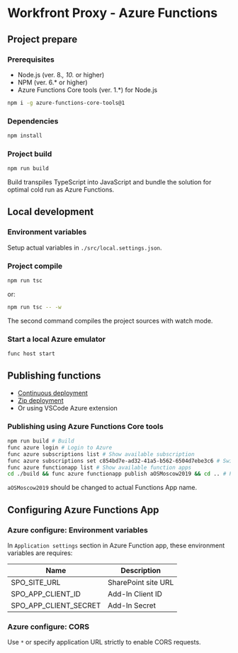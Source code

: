 # Workfront Proxy - Azure Functions

## Project prepare

### Prerequisites

* Node.js (ver. 8.*, 10.* or higher)
* NPM (ver. 6.* or higher)
* Azure Functions Core tools (ver. 1.*) for Node.js

```bash
npm i -g azure-functions-core-tools@1
```

### Dependencies

```bash
npm install
```

### Project build

```bash
npm run build
```

Build transpiles TypeScript into JavaScript and bundle the solution for optimal cold run as Azure Functions.

## Local development

### Environment variables

Setup actual variables in `./src/local.settings.json`.

### Project compile

```bash
npm run tsc
```

or:

```bash
npm run tsc -- -w
```

The second command compiles the project sources with watch mode.

### Start a local Azure emulator

```bash
func host start
```

## Publishing functions

* [Continuous deployment](https://docs.microsoft.com/en-us/azure/azure-functions/functions-continuous-deployment)
* [Zip deployment](https://docs.microsoft.com/en-us/azure/azure-functions/deployment-zip-push)
* Or using VSCode Azure extension

### Publishing using Azure Functions Core tools

```bash
npm run build # Build
func azure login # Login to Azure
func azure subscriptions list # Show available subscription
func azure subscriptions set c854bd7e-ad32-41a5-b562-6504d7ebe3c6 # Switch a subscription
func azure functionapp list # Show available function apps
cd ./build && func azure functionapp publish aOSMoscow2019 && cd .. # Publish project
```

`aOSMoscow2019` should be changed to actual Functions App name.

## Configuring Azure Functions App

### Azure configure: Environment variables

In `Application settings` section in Azure Function app, these environment variables are requires:

Name | Description
-----|------------
SPO_SITE_URL | SharePoint site URL
SPO_APP_CLIENT_ID | Add-In Client ID
SPO_APP_CLIENT_SECRET | Add-In Secret

### Azure configure: CORS

Use `*` or specify application URL strictly to enable CORS requests.